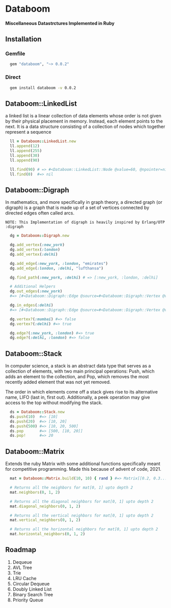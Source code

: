 # Databoom 
#### Miscellaneous Datastrctures Implemented in Ruby

## Installation
### Gemfile
  ```ruby
    gem "databoom", "~> 0.0.2"
  ```
### Direct
  ```bash
    gem install databoom -v 0.0.2
  ```

## Databoom::LinkedList

a linked list is a linear collection of data elements whose order is not given by their physical 
placement in memory. Instead, each element points to the next. It is a data structure consisting 
of a collection of nodes which together represent a sequence

```ruby
  ll = Databoom::LinkedList.new
  ll.append(12)
  ll.append(255)
  ll.append(30)
  ll.append(90)

  ll.find(90) # => #<Databoom::LinkedList::Node @value=60, @npointer=nil>
  ll.find(0)  #=> nil
```

## Databoom::Digraph

In mathematics, and more specifically in graph theory, a directed graph (or digraph) is a graph 
that is made up of a set of vertices connected by directed edges often called arcs.

`NOTE: This Implementation of digraph is heavily inspired by Erlang/OTP :digraph`

```ruby
  dg = Databoom::Digraph.new

  dg.add_vertex(:new_york)
  dg.add_vertex(:london)
  dg.add_vertex(:delhi)

  dg.add_edge(:new_york, :london, "emirates")
  dg.add_edge(:london, :delhi, "lufthansa")

  dg.find_path(:new_york, :delhi) # => [:new_york, :london, :delhi]

  # Additional Helpers
  dg.out_edges(:new_york) 
  #=> [#<Databoom::Digraph::Edge @source=#<Databoom::Digraph::Vertex @value = :new_york>, @sink = #<Databoom::Digraph::Vertex @value = :london>>]

  dg.in_edges(:delhi) 
  #=> [#<Databoom::Digraph::Edge @source=#<Databoom::Digraph::Vertex @value = :london>, @sink = #<Databoom::Digraph::Vertex @value = :delhi>>]

  dg.vertex?(:mumbai) #=> false
  dg.vertex?(:delhi) #=> true

  dg.edge?(:new_york, :london) #=> true
  dg.edge?(:delhi, :london) #=> false
```

## Databoom::Stack
In computer science, a stack is an abstract data type that serves as a collection of elements, with two main principal operations:
Push, which adds an element to the collection, and
Pop, which removes the most recently added element that was not yet removed.

The order in which elements come off a stack gives rise to its alternative name, LIFO (last in, first out). Additionally, a peek operation may give access to the top without modifying the stack.

```ruby
  ds = Databoom::Stack.new
  ds.push(10)  #=> [10]
  ds.push(20)  #=> [10, 20]
  ds.push(500) #=> [10, 20, 500]
  ds.pop       #=> [500, [10, 20]]
  ds.pop!      #=> 20
```
## Databoom::Matrix
Extends the ruby Matrix with some additional functions specifically meant for competitive programming.
Made this because of advent of code, 2021.

```ruby
  mat = Databoom::Matrix.build(10, 10) { rand } #=> Matrix[[0.2, 0.3...], [0.1, 0.8...]...]

  # Returns all the neighbors for mat[0, 1] upto depth 2
  mat.neighbors(0, 1, 2)

  # Returns all the diagonal neighbors for mat[0, 1] upto depth 2
  mat.diagonal_neighbors(0, 1, 2)

  # Returns all the vertical neighbors for mat[0, 1] upto depth 2
  mat.vertical_neighbors(0, 1, 2)

  # Returns all the horizontal neighbors for mat[0, 1] upto depth 2
  mat.horizontal_neighbors(0, 1, 2)
```

## Roadmap
1. Dequeue
2. AVL Tree
3. Trie
4. LRU Cache
5. Circular Dequeue
6. Doubly Linked List
7. Binary Search Tree
8. Priority Queue


